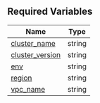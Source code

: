 ## Required Variables

| Name | Type |
|------|------|
| [cluster_name](https://github.com/rv-silva/tucunare/blob/main/aws-eks/prod-us-east-2/variables.tf) | string |
| [cluster_version](https://github.com/rv-silva/tucunare/blob/main/aws-eks/prod-us-east-2/variables.tf) | string |
| [env](https://github.com/rv-silva/tucunare/blob/main/aws-eks/prod-us-east-2/variables.tf) | string |
| [region](https://github.com/rv-silva/tucunare/blob/main/aws-eks/prod-us-east-2/variables.tf) | string |
| [vpc_name](https://github.com/rv-silva/tucunare/blob/main/aws-eks/prod-us-east-2/variables.tf) | string |
